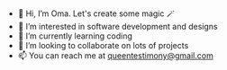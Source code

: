 - 👋 Hi, I’m Oma. Let's create some magic 🪄
- 👀 I’m interested in software development and designs
- 🌱 I’m currently learning coding 
- 💞️ I’m looking to collaborate on lots of projects 
- 📫 You can reach me at queentestimony@gmail.com

<!---
Loveoma21/Loveoma21 is a ✨ special ✨ repository because its `README.md` (this file) appears on your GitHub profile.
You can click the Preview link to take a look at your changes.
--->
